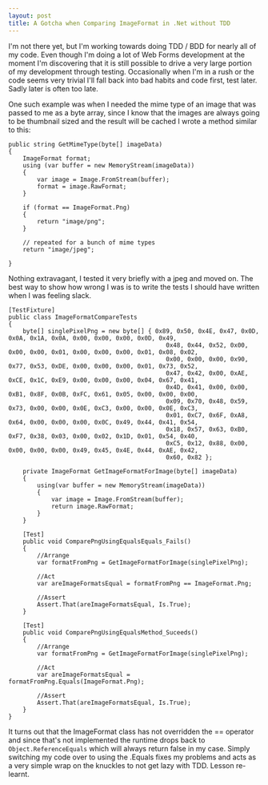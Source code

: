 ```yaml
---
layout: post
title: A Gotcha when Comparing ImageFormat in .Net without TDD
---
```


I'm not there yet, but I'm working towards doing TDD / BDD for nearly all of my code. Even though I'm doing a lot of Web Forms development at the moment I'm discovering that it is still possible to drive a very large portion of my development through testing. Occasionally when I'm in a rush or the code seems very trivial I'll fall back into bad habits and code first, test later. Sadly later is often too late.
One such example was when I needed the mime type of an image that was passed to me as a byte array, since I know that the images are always going to be thumbnail sized and the result will be cached I wrote a method similar to this:
    public string GetMimeType(byte[] imageData)
    {
        ImageFormat format;
        using (var buffer = new MemoryStream(imageData))
        {
            var image = Image.FromStream(buffer);
            format = image.RawFormat;
        }    
        if (format == ImageFormat.Png)
        {
            return "image/png";
        }    
        // repeated for a bunch of mime types        return "image/jpeg";    
    }
Nothing extravagant, I tested it very briefly with a jpeg and moved on. The best way to show how wrong I was is to write the tests I should have written when I was feeling slack.
    [TestFixture]
    public class ImageFormatCompareTests
    {
        byte[] singlePixelPng = new byte[] { 0x89, 0x50, 0x4E, 0x47, 0x0D, 0x0A, 0x1A, 0x0A, 0x00, 0x00, 0x00, 0x0D, 0x49, 
                                                0x48, 0x44, 0x52, 0x00, 0x00, 0x00, 0x01, 0x00, 0x00, 0x00, 0x01, 0x08, 0x02, 
                                                0x00, 0x00, 0x00, 0x90, 0x77, 0x53, 0xDE, 0x00, 0x00, 0x00, 0x01, 0x73, 0x52, 
                                                0x47, 0x42, 0x00, 0xAE, 0xCE, 0x1C, 0xE9, 0x00, 0x00, 0x00, 0x04, 0x67, 0x41, 
                                                0x4D, 0x41, 0x00, 0x00, 0xB1, 0x8F, 0x0B, 0xFC, 0x61, 0x05, 0x00, 0x00, 0x00, 
                                                0x09, 0x70, 0x48, 0x59, 0x73, 0x00, 0x00, 0x0E, 0xC3, 0x00, 0x00, 0x0E, 0xC3, 
                                                0x01, 0xC7, 0x6F, 0xA8, 0x64, 0x00, 0x00, 0x00, 0x0C, 0x49, 0x44, 0x41, 0x54, 
                                                0x18, 0x57, 0x63, 0xB0, 0xF7, 0x38, 0x03, 0x00, 0x02, 0x1D, 0x01, 0x54, 0x40, 
                                                0xC5, 0x12, 0x88, 0x00, 0x00, 0x00, 0x00, 0x49, 0x45, 0x4E, 0x44, 0xAE, 0x42, 
                                                0x60, 0x82 };    
        private ImageFormat GetImageFormatForImage(byte[] imageData)
        {
            using(var buffer = new MemoryStream(imageData))
            {
                var image = Image.FromStream(buffer);
                return image.RawFormat;
            }
        }    
        [Test]
        public void ComparePngUsingEqualsEquals_Fails()
        {
            //Arrange
            var formatFromPng = GetImageFormatForImage(singlePixelPng);    
            //Act
            var areImageFormatsEqual = formatFromPng == ImageFormat.Png;
    
            //Assert
            Assert.That(areImageFormatsEqual, Is.True);
        }    
        [Test]
        public void ComparePngUsingEqualsMethod_Suceeds()
        {
            //Arrange
            var formatFromPng = GetImageFormatForImage(singlePixelPng);
    
            //Act
            var areImageFormatsEqual = formatFromPng.Equals(ImageFormat.Png);    
            //Assert
            Assert.That(areImageFormatsEqual, Is.True);
        }
    }

It turns out that the ImageFormat class has not overridden the == operator and since that's not implemented the runtime drops back to `Object.ReferenceEquals` which will always return false in my case. Simply switching my code over to using the .Equals fixes my problems and acts as a very simple wrap on the knuckles to not get lazy with TDD. Lesson re-learnt.